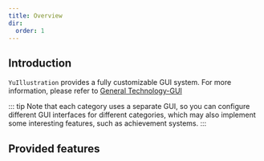 ```yaml
---
title: Overview
dir:
  order: 1
---
```


## Introduction

`YuIllustration` provides a fully customizable GUI system. For more information, please refer to [General Technology-GUI](../../../../general/ui/overview.md)

::: tip
Note that each category uses a separate GUI, so you can configure different GUI interfaces for different categories, which may also implement some interesting features, such as achievement systems.
:::

## Provided features
